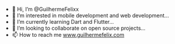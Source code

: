 - 👋 Hi, I’m @GuilhermeFelixx
- 👀 I’m interested in mobile development and web development...
- 🌱 I’m currently learning Dart and Flutter...
- 💞️ I’m looking to collaborate on open source projects...
- 📫 How to reach me www.guilhermefelix.com

<!---
GuilhermeFelixx/GuilhermeFelixx is a ✨ special ✨ repository because its `README.md` (this file) appears on your GitHub profile.
You can click the Preview link to take a look at your changes.
--->
